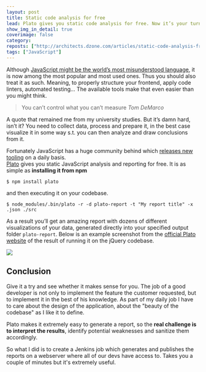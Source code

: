 ```yaml
---
layout: post
title: Static code analysis for free
lead: Plato gives you static code analysis for free. Now it’s your turn to use the data to your advantage
show_img_in_detail: true
coverimage: false
category:
reposts: ["http://architects.dzone.com/articles/static-code-analysis-free"]
tags: ["JavaScript"]
---
```


Although [JavaScript might be the world’s most misunderstood language](http://www.crockford.com/javascript/javascript.html), it is now among the most popular and most used ones. Thus you should also treat it as such. Meaning, to properly structure your frontend, apply code linters, automated testing… The available tools make that even easier than you might think.

> You can’t control what you can’t measure <cite>Tom DeMarco</cite>

A quote that remained me from my university studies. But it’s damn hard, isn’t it? You need to collect data, process and prepare it, in the best case visualize it in some way s.t. you can then analyze and draw conclusions from it.

Fortunately JavaScript has a huge community behind which [releases new tooling](/blog/2014/08/node-grunt-yeoman-bower/) on a daily basis.  
[Plato](https://github.com/es-analysis/plato) gives you static JavaScript analysis and reporting for free. It is as simple as **installing it from npm**

```
$ npm install plato
```

and then executing it on your codebase.

```
$ node_modules/.bin/plato -r -d plato-report -t "My report title" -x .json ./src
```

As a result you’ll get an amazing report with dozens of different visualizations of your data, generated directly into your specified output folder `plato-report`. Below is an example screenshot from the [official Plato website](https://github.com/es-analysis/plato) of the result of running it on the jQuery codebase.

![](/blog/assets/imgs/plato-jquery.png)

## Conclusion

Give it a try and see whether it makes sense for you. The job of a good developer is not only to implement the feature the customer requested, but to implement it in the best of his knowledge. As part of my daily job I have to care about the design of the application, about the "beauty of the codebase" as I like it to define.

Plato makes it extremely easy to generate a report, so the **real challenge is to interpret the results**, identify potential weaknesses and sanitize them accordingly. 

So what I did is to create a Jenkins job which generates and publishes the reports on a webserver where all of our devs have access to. Takes you a couple of minutes but it's extremely useful.
